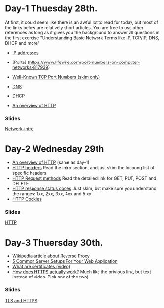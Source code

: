 
# Day-1 Thuesday 28th.
At first, it could seem like there is an awful lot to read for today, but most of the links below are relatively short articles. You are free to use other references as long as it gives you the background to answer all questions in the first exercise "Understanding Basic Network Terms like IP, TCP/IP, DNS, DHCP and more"
- [IP addresses](https://en.wikipedia.org/wiki/IP_address)
- [Ports] (https://www.lifewire.com/port-numbers-on-computer-networks-817939)
- [Well-Known TCP Port Numbers (skim only)](https://www.webopedia.com/quick_ref/portnumbers.asp)
- [DNS](https://computer.howstuffworks.com/dns.htm)
- [DHCP](https://kb.iu.edu/d/adov)

- [An overview of HTTP](https://developer.mozilla.org/en-US/docs/Web/HTTP/Overview)

### Slides
[Network-intro](https://docs.google.com/presentation/d/1GgwJZRzc4gvRkGs7qSzVlp4c0fvAxvQkSWmAFzqfifA/edit?usp=sharing)

# Day-2 Wednesday 29th
- [An overview of HTTP](https://developer.mozilla.org/en-US/docs/Web/HTTP/Overview) (same as day-1)
- [HTTP headers](https://developer.mozilla.org/en-US/docs/Web/HTTP/Headers) Read the intro section, and just skim the loooong list of specific headers
- [HTTP Request methods](https://developer.mozilla.org/en-US/docs/Web/HTTP/Methods) Read the detailed link for GET, PUT, POST and DELETE
- [HTTP response status codes](https://developer.mozilla.org/en-US/docs/Web/HTTP/Status) Just skim, but make sure you understand the ranges: 1xx, 2xx, 3xx, 4xx and 5 xx
- [HTTP Cookies](https://developer.mozilla.org/en-US/docs/Web/HTTP/Cookies)

### Slides
[HTTP](https://docs.google.com/presentation/d/1iW9RzS_ZKqZKdqYt--rvqaSAuxhaXWPH5o2FasSgeq0/edit?usp=sharing)

# Day-3 Thuersday 30th.
- [Wikipedia article about Reverse Proxy](https://en.wikipedia.org/wiki/Reverse_proxy)
- [5 Common Server Setups For Your Web Application](https://www.digitalocean.com/community/tutorials/5-common-server-setups-for-your-web-application)
- [What are certificates (video)](https://www.youtube.com/watch?v=LRMBZhdFjDI&t=25s)
- [How does HTTPS actually work?](https://robertheaton.com/2014/03/27/how-does-https-actually-work/) Much like the privious link, but text instead of video. Pick one of the two)

### Slides
[TLS and HTTPS](https://docs.google.com/presentation/d/1vTakXqjllfqGfJkoIPjX8nf3TY-SarQoIDuGll0U_mw/edit?usp=sharing)
